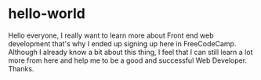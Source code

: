 # hello-world
Hello everyone, I really want to learn more about Front end web development that's why I ended up signing up here in FreeCodeCamp. Although I already know a bit about this thing, I feel that I can still learn a lot more from here and help me to be a good and successful Web Developer. Thanks. 
